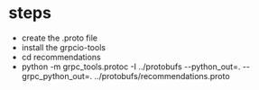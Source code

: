 # steps


* create the .proto file
* install the grpcio-tools
* cd recommendations
* python -m grpc_tools.protoc -I ../protobufs --python_out=. --grpc_python_out=. ../protobufs/recommendations.proto